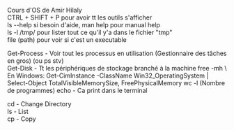 Cours d'OS de Amir Hilaly <br>
CTRL + SHIFT + P pour avoir tt les outils s'afficher<br>
ls --help si besoin d'aide, man help pour manual help  
ls -l /tmp/ pour lister tout ce qu'il y'a dans le fichier "tmp"  
file (path) pour voir si c'est un executable  


Get-Process - Voir tout les processus en utilisation (Gestionnaire des tâches en gros) (ou ps stv)  
Get-Disk - Tt les périphériques de stockage branché à la machine
free -mh \ En Windows: Get-CimInstance -ClassName Win32_OperatingSystem | Select-Object TotalVisibleMemorySize, FreePhysicalMemory
wc -l (Nombre de programmes)
echo - Ca print dans le terminal


cd - Change Directory  
ls - List  
cp - Copy 







